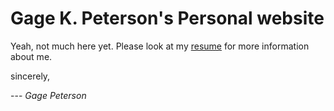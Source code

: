 # Gage K. Peterson's Personal website

Yeah, not much here yet. Please look at my [resume](https://github.com/justgage/resume) for more information about me.

sincerely,

--- _Gage Peterson_
